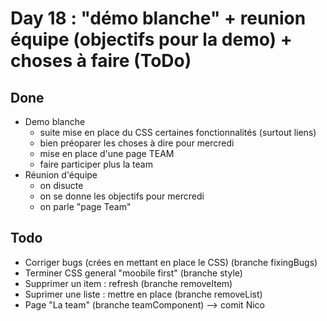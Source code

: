 # Day 18 : "démo blanche" + reunion équipe (objectifs pour la demo) + choses à faire (ToDo)

## Done

- Demo blanche
  - suite mise en place du CSS certaines fonctionnalités (surtout liens)
  - bien préoparer les choses à dire pour mercredi
  - mise en place d'une page TEAM
  - faire participer plus la team
- Réunion d'équipe
  - on disucte
  - on se donne les objectifs pour mercredi
  - on parle "page Team"

## Todo

- Corriger bugs (crées en mettant en place le CSS) (branche fixingBugs)
- Terminer CSS general "moobile first" (branche style)
- Supprimer un item : refresh  (branche removeItem)
- Suprimer une liste : mettre en place (branche removeList)
- Page "La team" (branche teamComponent) --> comit Nico
